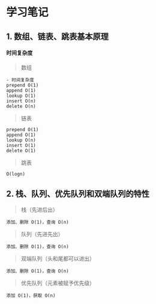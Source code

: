 # 学习笔记

## 1. 数组、链表、跳表基本原理

#### 时间复杂度

>数组

```
- 时间复杂度
prepend O(1)
append O(1)
lookup O(1)
insert O(n)
delete O(n)
```

>链表

```
prepend O(1)
append O(1)
lookup O(n)
insert O(1)
delete O(1)
```

>跳表

```
O(logn)
```


## 2. 栈、队列、优先队列和双端队列的特性


>栈（先进后出）

```
添加、删除 O(1)，查询 O(n)
```


>队列（先进先出）

```
添加、删除 O(1)，查询 O(n)
```

>双端队列（头和尾都可以进出）

```
添加、删除 O(1)，查询 O(n)
```


>优先队列（元素被赋予优先级）

```
添加 O(1)，获取 O(n)
```
